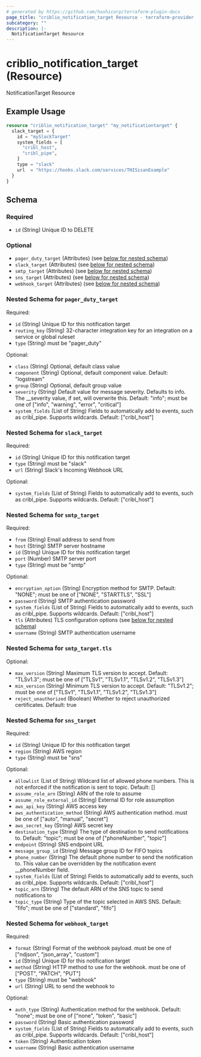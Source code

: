 ```yaml
---
# generated by https://github.com/hashicorp/terraform-plugin-docs
page_title: "criblio_notification_target Resource - terraform-provider-criblio"
subcategory: ""
description: |-
  NotificationTarget Resource
---
```


# criblio_notification_target (Resource)

NotificationTarget Resource

## Example Usage

```terraform
resource "criblio_notification_target" "my_notificationtarget" {
  slack_target = {
    id = "mySlackTarget"
    system_fields = [
      "cribl_host",
      "cribl_pipe",
    ]
    type = "slack"
    url  = "https://hooks.slack.com/services/THISisanExample"
  }
}
```

<!-- schema generated by tfplugindocs -->
## Schema

### Required

- `id` (String) Unique ID to DELETE

### Optional

- `pager_duty_target` (Attributes) (see [below for nested schema](#nestedatt--pager_duty_target))
- `slack_target` (Attributes) (see [below for nested schema](#nestedatt--slack_target))
- `smtp_target` (Attributes) (see [below for nested schema](#nestedatt--smtp_target))
- `sns_target` (Attributes) (see [below for nested schema](#nestedatt--sns_target))
- `webhook_target` (Attributes) (see [below for nested schema](#nestedatt--webhook_target))

<a id="nestedatt--pager_duty_target"></a>
### Nested Schema for `pager_duty_target`

Required:

- `id` (String) Unique ID for this notification target
- `routing_key` (String) 32-character integration key for an integration on a service or global ruleset
- `type` (String) must be "pager_duty"

Optional:

- `class` (String) Optional, default class value
- `component` (String) Optional, default component value. Default: "logstream"
- `group` (String) Optional, default group value
- `severity` (String) Default value for message severity. Defaults to info. The __severity value, if set, will overwrite this. Default: "info"; must be one of ["info", "warning", "error", "critical"]
- `system_fields` (List of String) Fields to automatically add to events, such as cribl_pipe. Supports wildcards. Default: ["cribl_host"]


<a id="nestedatt--slack_target"></a>
### Nested Schema for `slack_target`

Required:

- `id` (String) Unique ID for this notification target
- `type` (String) must be "slack"
- `url` (String) Slack's Incoming Webhook URL

Optional:

- `system_fields` (List of String) Fields to automatically add to events, such as cribl_pipe. Supports wildcards. Default: ["cribl_host"]


<a id="nestedatt--smtp_target"></a>
### Nested Schema for `smtp_target`

Required:

- `from` (String) Email address to send from
- `host` (String) SMTP server hostname
- `id` (String) Unique ID for this notification target
- `port` (Number) SMTP server port
- `type` (String) must be "smtp"

Optional:

- `encryption_option` (String) Encryption method for SMTP. Default: "NONE"; must be one of ["NONE", "STARTTLS", "SSL"]
- `password` (String) SMTP authentication password
- `system_fields` (List of String) Fields to automatically add to events, such as cribl_pipe. Supports wildcards. Default: ["cribl_host"]
- `tls` (Attributes) TLS configuration options (see [below for nested schema](#nestedatt--smtp_target--tls))
- `username` (String) SMTP authentication username

<a id="nestedatt--smtp_target--tls"></a>
### Nested Schema for `smtp_target.tls`

Optional:

- `max_version` (String) Maximum TLS version to accept. Default: "TLSv1.3"; must be one of ["TLSv1", "TLSv1.1", "TLSv1.2", "TLSv1.3"]
- `min_version` (String) Minimum TLS version to accept. Default: "TLSv1.2"; must be one of ["TLSv1", "TLSv1.1", "TLSv1.2", "TLSv1.3"]
- `reject_unauthorized` (Boolean) Whether to reject unauthorized certificates. Default: true



<a id="nestedatt--sns_target"></a>
### Nested Schema for `sns_target`

Required:

- `id` (String) Unique ID for this notification target
- `region` (String) AWS region
- `type` (String) must be "sns"

Optional:

- `allowlist` (List of String) Wildcard list of allowed phone numbers. This is not enforced if the notification is sent to topic. Default: []
- `assume_role_arn` (String) ARN of the role to assume
- `assume_role_external_id` (String) External ID for role assumption
- `aws_api_key` (String) AWS access key
- `aws_authentication_method` (String) AWS authentication method. must be one of ["auto", "manual", "secret"]
- `aws_secret_key` (String) AWS secret key
- `destination_type` (String) The type of destination to send notifications to. Default: "topic"; must be one of ["phoneNumber", "topic"]
- `endpoint` (String) SNS endpoint URL
- `message_group_id` (String) Message group ID for FIFO topics
- `phone_number` (String) The default phone number to send the notification to. This value can be overridden by the notification event __phoneNumber field.
- `system_fields` (List of String) Fields to automatically add to events, such as cribl_pipe. Supports wildcards. Default: ["cribl_host"]
- `topic_arn` (String) The default ARN of the SNS topic to send notifications to
- `topic_type` (String) Type of the topic selected in AWS SNS. Default: "fifo"; must be one of ["standard", "fifo"]


<a id="nestedatt--webhook_target"></a>
### Nested Schema for `webhook_target`

Required:

- `format` (String) Format of the webhook payload. must be one of ["ndjson", "json_array", "custom"]
- `id` (String) Unique ID for this notification target
- `method` (String) HTTP method to use for the webhook. must be one of ["POST", "PATCH", "PUT"]
- `type` (String) must be "webhook"
- `url` (String) URL to send the webhook to

Optional:

- `auth_type` (String) Authentication method for the webhook. Default: "none"; must be one of ["none", "token", "basic"]
- `password` (String) Basic authentication password
- `system_fields` (List of String) Fields to automatically add to events, such as cribl_pipe. Supports wildcards. Default: ["cribl_host"]
- `token` (String) Authentication token
- `username` (String) Basic authentication username
